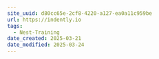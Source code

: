 ```yaml
---
site_uuid: d80cc65e-2cf8-4220-a127-ea0a11c959be
url: https://indently.io
tags:
  - Nest-Training
date_created: 2025-03-21
date_modified: 2025-03-24
---
```


